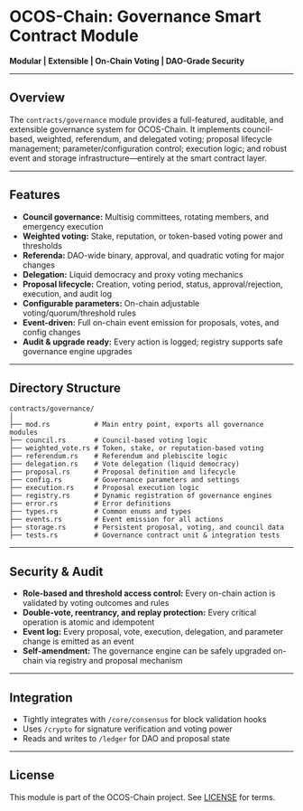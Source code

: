 # OCOS-Chain: Governance Smart Contract Module

**Modular | Extensible | On-Chain Voting | DAO-Grade Security**

---

## Overview

The `contracts/governance` module provides a full-featured, auditable, and extensible governance system for OCOS-Chain. It implements council-based, weighted, referendum, and delegated voting; proposal lifecycle management; parameter/configuration control; execution logic; and robust event and storage infrastructure—entirely at the smart contract layer.

---

## Features

- **Council governance:** Multisig committees, rotating members, and emergency execution
- **Weighted voting:** Stake, reputation, or token-based voting power and thresholds
- **Referenda:** DAO-wide binary, approval, and quadratic voting for major changes
- **Delegation:** Liquid democracy and proxy voting mechanics
- **Proposal lifecycle:** Creation, voting period, status, approval/rejection, execution, and audit log
- **Configurable parameters:** On-chain adjustable voting/quorum/threshold rules
- **Event-driven:** Full on-chain event emission for proposals, votes, and config changes
- **Audit & upgrade ready:** Every action is logged; registry supports safe governance engine upgrades

---

## Directory Structure

```
contracts/governance/
│
├── mod.rs           # Main entry point, exports all governance modules
├── council.rs       # Council-based voting logic
├── weighted_vote.rs # Token, stake, or reputation-based voting
├── referendum.rs    # Referendum and plebiscite logic
├── delegation.rs    # Vote delegation (liquid democracy)
├── proposal.rs      # Proposal definition and lifecycle
├── config.rs        # Governance parameters and settings
├── execution.rs     # Proposal execution logic
├── registry.rs      # Dynamic registration of governance engines
├── error.rs         # Error definitions
├── types.rs         # Common enums and types
├── events.rs        # Event emission for all actions
├── storage.rs       # Persistent proposal, voting, and council data
├── tests.rs         # Governance contract unit & integration tests
```

---

## Security & Audit

- **Role-based and threshold access control:** Every on-chain action is validated by voting outcomes and rules
- **Double-vote, reentrancy, and replay protection:** Every critical operation is atomic and idempotent
- **Event log:** Every proposal, vote, execution, delegation, and parameter change is emitted as an event
- **Self-amendment:** The governance engine can be safely upgraded on-chain via registry and proposal mechanism

---

## Integration

- Tightly integrates with `/core/consensus` for block validation hooks
- Uses `/crypto` for signature verification and voting power
- Reads and writes to `/ledger` for DAO and proposal state

---

## License

This module is part of the OCOS-Chain project. See [LICENSE](../../LICENSE) for terms.
